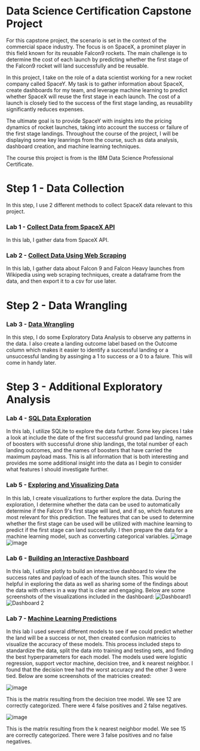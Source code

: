 # Data Science Certification Capstone Project 

For this capstone project, the scenario is set in the context of the commercial space industry. The focus is on SpaceX, a prominet player in this field known for its reusable Falcon9 rockets. The main challenge is to determine the cost of each launch by predicting whether the first stage of the Falcon9 rocket will land successfully and be reusable. 

In this project, I take on the role of a data scientist working for a new rocket company called SpaceY. My task is to gather information about SpaceX, create dashboards for my team, and leverage machine learning to predict whether SpaceX will reuse the first stage in each launch. The cost of a launch is closely tied to the success of the first stage landing, as reusability significantly reduces expenses. 

The ultimate goal is to provide SpaceY with insights into the pricing dynamics of rocket launches, taking into account the success or failure of the first stage landings. Throughout the course of the project, I will be displaying some key leanrings from the course, such as data analysis, dashboard creation, and machine learning techniques. 

The course this project is from is the IBM Data Science Professional Certificate.

# Step 1 - Data Collection 
In this step, I use 2 different methods to collect SpaceX data relevant to this project. 
### Lab 1  - [Collect Data from SpaceX API](https://github.com/AndCWen/Data_Science_Capstone/blob/main/DataCollectionAndCleaning.ipynb)
In this lab, I gather data from SpaceX API.
### Lab 2 - [Collect Data Using Web Scraping](https://github.com/AndCWen/Data_Science_Capstone/blob/main/Data_Collection_WebScraping.ipynb)
In this lab, I gather data about Falcon 9 and Falcon Heavy launches from Wikipedia using web scraping techniques, create a dataframe from the data, and then export it to a csv for use later. 

# Step 2 - Data Wrangling
### Lab 3 - [Data Wrangling](https://github.com/AndCWen/Data_Science_Capstone/blob/main/Data_Wrangling.ipynb)
In this step, I do some Exploratory Data Analysis to observe any patterns in the data. I also create a landing outcome label based on the Outcome column which makes it easier to identify a successful landing or a unsuccessful landing by assinging a 1 to success or a 0 to a faiure. This will come in handy later. 

# Step 3 - Additional Exploratory Analysis
### Lab 4 - [SQL Data Exploration](https://github.com/AndCWen/Data_Science_Capstone/blob/main/SQLite_Data_Exploration.ipynb)
In this lab, I utilize SQLite to explore the data further. Some key pieces I take a look at include the date of the first successful ground pad landing, names of boosters with successful drone ship landings, the total number of each landing outcomes, and the names of boosters that have carried the maximum payload mass. This is all information that is both interesting and provides me some additional insight into the data as I begin to consider what features I should investigate further. 

### Lab 5 - [Exploring and Visualizing Data](https://github.com/AndCWen/Data_Science_Capstone/blob/main/Explore_and_Visualize.ipynb)
In this lab, I create visualizations to further explore the data. During the exploration, I determine whether the data can be used to automatically determine if the Falcon 9's first stage will land, and if so, which features are most relevant for this prediction. The features that can be used to determine whether the first stage can be used will be utilized with machine learning to predict if the first stage can land succesfully. I then prepare the data for a machine learning model, such as converting categorical variables. 
![image](https://github.com/AndCWen/Data_Science_Capstone/assets/132102517/89bfc087-1741-4059-85d3-cf0c3f9dfe73)
![image](https://github.com/AndCWen/Data_Science_Capstone/assets/132102517/af37ef88-5fe2-453c-8797-76bf58696d64)

### Lab 6 - [Building an Interactive Dashboard](https://github.com/AndCWen/Data_Science_Capstone/blob/main/Dashboard_Building.py)
In this lab, I utilize plotly to build an interactive dashboard to view the success rates and payload of each of the launch sites.  This would be helpful in exploring the data as well as sharing some of the findings about the data with others in a way that is clear and engaging. Below are some screenshots of the visualizations included in the dashboard:
![Dashboard1](https://github.com/AndCWen/Data_Science_Capstone/assets/132102517/7c595db4-7b8f-491d-b08f-4f3aa56019e0)
![Dashboard 2](https://github.com/AndCWen/Data_Science_Capstone/assets/132102517/88b95260-1faa-4056-bd2c-18abe7df1a7d)

### Lab 7 - [Machine Learning Predictions](https://github.com/AndCWen/Data_Science_Capstone/blob/main/Machine_Learning_Prediction.ipynb)
In this lab I used several different models to see if we could predict whether the land will be a success or not, then created confusion matricies to visualize the accuracy of these models. This process included steps to standardize the data, split the data into training and testing sets, and finding the best hyperparameters for each model. The models used were logistic regression, support vector machine, decision tree, and k nearest neighbor. I found that the decision tree had the worst accuracy and the other 3 were tied. Below are some screenshots of the matricies created:

![image](https://github.com/AndCWen/Data_Science_Capstone/assets/132102517/e8062b9e-52dd-4155-b0d5-64e53ecb5472)

This is the matrix resulting from the decision tree model. We see 12 are correctly categorized. There were 4 false positives and 2 false negatives. 

![image](https://github.com/AndCWen/Data_Science_Capstone/assets/132102517/cd13365e-27f6-4dfe-97f1-debfa1aec98f)

This is the matrix resulting from the k nearest neighbor model. We see 15 are correctly categorized. There were 3 false positives and no false negatives.




